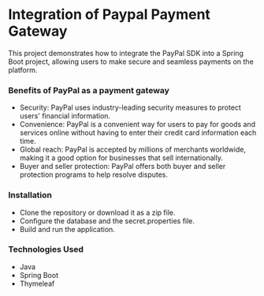 # Integration of Paypal Payment Gateway
This project demonstrates how to integrate the PayPal SDK into a Spring Boot project, allowing users to make secure and seamless payments on the platform.

### Benefits of PayPal as a payment gateway
* Security: PayPal uses industry-leading security measures to protect users' financial information.
* Convenience: PayPal is a convenient way for users to pay for goods and services online without having to enter their credit card information each time.
* Global reach: PayPal is accepted by millions of merchants worldwide, making it a good option for businesses that sell internationally.
* Buyer and seller protection: PayPal offers both buyer and seller protection programs to help resolve disputes.


### Installation
* Clone the repository or download it as a zip file.
* Configure the database and the secret.properties file.
* Build and run the application.

### Technologies Used
* Java
* Spring Boot
* Thymeleaf
